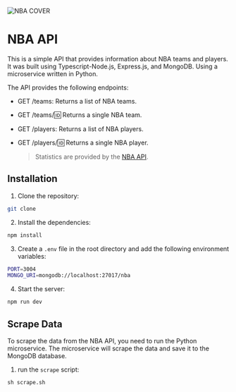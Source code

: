 ![NBA COVER](https://i.ibb.co/Sy1BpBx/cover.jpg)

# NBA API

This is a simple API that provides information about NBA teams and players. It was built using Typescript-Node.js, Express.js, and MongoDB. Using a microservice written in Python.

The API provides the following endpoints:

- GET /teams: Returns a list of NBA teams.
- GET /teams/:id: Returns a single NBA team.
- GET /players: Returns a list of NBA players.
- GET /players/:id: Returns a single NBA player.

  > Statistics are provided by the [NBA API](https://www.balldontlie.io/).

## Installation

1. Clone the repository:

```bash
git clone
```

2. Install the dependencies:

```bash
npm install
```

3. Create a `.env` file in the root directory and add the following environment variables:

```bash
PORT=3004
MONGO_URI=mongodb://localhost:27017/nba
```

4. Start the server:

```bash
npm run dev
```

<!-- SCRAPE -->

## Scrape Data

To scrape the data from the NBA API, you need to run the Python microservice. The microservice will scrape the data and save it to the MongoDB database.

1. run the `scrape` script:

```shell
sh scrape.sh
```
